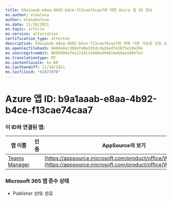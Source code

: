 ```yaml
---
title: b9a1aaab-e8aa-4b92-b4ce-f13cae74caa7에 대한 Azure 앱 ID 정보
ms.author: elmalova
author: elenamalova
ms.date: 11/18/2021
ms.topic: article
ms.service: attestation
certification_type: attested
description: b9a1aaab-e8aa-4b92-b4ce-f13cae74caa7에 대해 사용 가능한 모든 보안 및 규정 준수 정보입니다.
ms.openlocfilehash: 6604a0ec3b8afe0e32bdcda26edf43875e10e3de
ms.sourcegitcommit: 8695694a7da27a4114480a394616e66ae180b7e3
ms.translationtype: MT
ms.contentlocale: ko-KR
ms.lasthandoff: 11/18/2021
ms.locfileid: "61077070"
---
```

# <a name="azure-app-id-b9a1aaab-e8aa-4b92-b4ce-f13cae74caa7"></a>Azure 앱 ID: b9a1aaab-e8aa-4b92-b4ce-f13cae74caa7


### <a name="apps-associated-with-this-id"></a>이 ID와 연결된 앱:
| **앱 이름** | **인증** | **AppSource의 보기** |
|--------------|---------------|-----------------------|
| [Teams Manager](https://docs.microsoft.com/microsoft-365-app-certification/forward/WA200000764) |  | [https://appsource.microsoft.com/product/office/WA200000764](https://appsource.microsoft.com/product/office/WA200000764) |

### <a name="microsoft-365-app-compliance-status"></a>Microsoft 365 앱 준수 상태
- Publisher 상태: 완료
